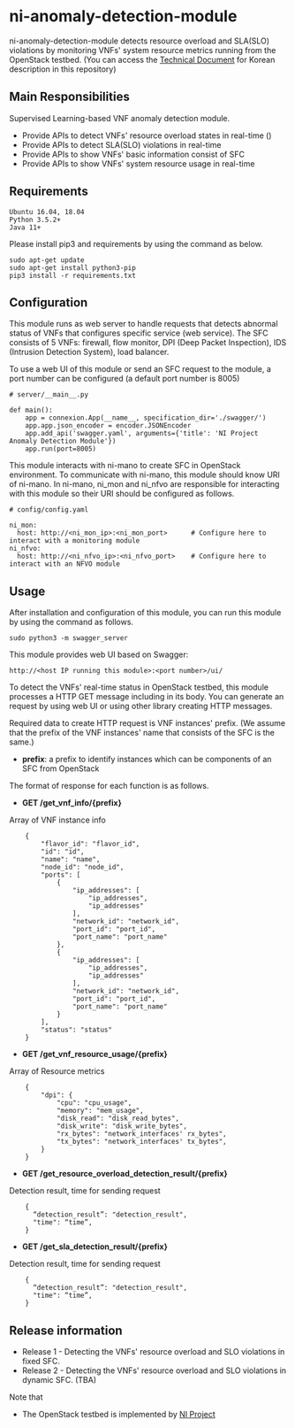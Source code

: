 # ni-anomaly-detection-module
ni-anomaly-detection-module detects resource overload and SLA(SLO) violations by monitoring VNFs' system resource metrics running from the OpenStack testbed. (You can access the [Technical Document](https://github.com/dpnm-ni/ni-anomaly-detection-public/blob/master/Technical_Document_Korean.pdf) for Korean description in this repository)

## Main Responsibilities
Supervised Learning-based VNF anomaly detection module.
- Provide APIs to detect VNFs' resource overload states in real-time ()
- Provide APIs to detect SLA(SLO) violations in real-time
- Provide APIs to show VNFs' basic information consist of SFC
- Provide APIs to show VNFs' system resource usage in real-time

## Requirements
```
Ubuntu 16.04, 18.04
Python 3.5.2+
Java 11+
```

Please install pip3 and requirements by using the command as below.
```
sudo apt-get update
sudo apt-get install python3-pip
pip3 install -r requirements.txt
```

## Configuration
This module runs as web server to handle requests that detects abnormal status of VNFs that configures specific service (web service). The SFC consists of 5 VNFs: firewall, flow monitor, DPI (Deep Packet Inspection), IDS (Intrusion Detection System), load balancer.

To use a web UI of this module or send an SFC request to the module, a port number can be configured (a default port number is 8005)

```
# server/__main__.py

def main():
    app = connexion.App(__name__, specification_dir='./swagger/')
    app.app.json_encoder = encoder.JSONEncoder
    app.add_api('swagger.yaml', arguments={'title': 'NI Project Anomaly Detection Module'})
    app.run(port=8005)
```

This module interacts with ni-mano to create SFC in OpenStack environment.
To communicate with ni-mano, this module should know URI of ni-mano.
In ni-mano, ni_mon and ni_nfvo are responsible for interacting with this module so their URI should be configured as follows.

```
# config/config.yaml

ni_mon:
  host: http://<ni_mon_ip>:<ni_mon_port>      # Configure here to interact with a monitoring module
ni_nfvo:
  host: http://<ni_nfvo_ip>:<ni_nfvo_port>    # Configure here to interact with an NFVO module
```


## Usage

After installation and configuration of this module, you can run this module by using the command as follows.

```
sudo python3 -m swagger_server
```

This module provides web UI based on Swagger:

```
http://<host IP running this module>:<port number>/ui/
```

To detect the VNFs' real-time status in OpenStack testbed, this module processes a HTTP GET message including in its body.
You can generate an request by using web UI or using other library creating HTTP messages.

Required data to create HTTP request is VNF instances' prefix.
(We assume that the prefix of the VNF instances' name that consists of the SFC is the same.)

- **prefix**: a prefix to identify instances which can be components of an SFC from OpenStack


The format of response for each function is as follows.


- **GET /get_vnf_info/{prefix}**

Array of VNF instance info

```
	{
    	"flavor_id": "flavor_id",
    	"id": "id",
    	"name": "name",
    	"node_id": "node_id",
    	"ports": [
      		{
	        	"ip_addresses": [
          			"ip_addresses",
          			"ip_addresses"
        		],
        		"network_id": "network_id",
        		"port_id": "port_id",
        		"port_name": "port_name"
      		},
      		{
        		"ip_addresses": [
          			"ip_addresses",
          			"ip_addresses"
        		],
        		"network_id": "network_id",
        		"port_id": "port_id",
        		"port_name": "port_name"
      		}
    	],
    	"status": "status"
  	}
```

- **GET /get_vnf_resource_usage/{prefix}**

Array of Resource metrics

```
    {
		"dpi": {
    		"cpu": "cpu_usage",
    		"memory": "mem_usage",
	    	"disk_read": "disk_read_bytes",
    		"disk_write": "disk_write_bytes",
    		"rx_bytes": "network_interfaces' rx_bytes",
    		"tx_bytes": "network_interfaces' tx_bytes",
  		}
    }
```

- **GET /get_resource_overload_detection_result/{prefix}**

Detection result, time for sending request

```
    {
      “detection_result”: "detection_result",
      "time": “time”,
    }
```

- **GET /get_sla_detection_result/{prefix}**

Detection result, time for sending request

```
    {
      “detection_result”: "detection_result",
      "time": “time”,
    }
```

## Release information
* Release 1 - Detecting the VNFs' resource overload and SLO violations in fixed SFC.
* Release 2 - Detecting the VNFs' resource overload and SLO violations in dynamic SFC. (TBA)

Note that
* The OpenStack testbed is implemented by [NI Project](https://github.com/dpnm-ni)
